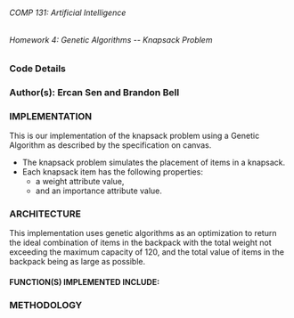 ###### COMP 131: Artificial Intelligence
###### Homework 4: Genetic Algorithms -- Knapsack Problem

### Code Details

### Author(s): Ercan Sen and Brandon Bell

### IMPLEMENTATION
  This is our implementation of the knapsack problem using a Genetic Algorithm
  as described by the specification on canvas.

  * The knapsack problem simulates the placement of items in a knapsack.
  * Each knapsack item has the following properties:
    * a weight attribute value,
    * and an importance attribute value.

### ARCHITECTURE
  This implementation uses genetic algorithms as an optimization to return the
  ideal combination of items in the backpack with
  the total weight not exceeding the maximum capacity of 120, and the total
  value of items in the backpack being as large as possible.

#### FUNCTION(S) IMPLEMENTED INCLUDE:

### METHODOLOGY
